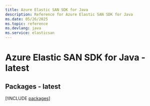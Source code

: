 ```yaml
---
title: Azure Elastic SAN SDK for Java
description: Reference for Azure Elastic SAN SDK for Java
ms.date: 05/26/2025
ms.topic: reference
ms.devlang: java
ms.service: elasticsan
---
```

# Azure Elastic SAN SDK for Java - latest
## Packages - latest
[!INCLUDE [packages](elastic-san-index.md)]